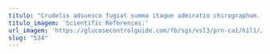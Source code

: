 ```yaml
---
titulo: "Crudelis adsuesco fugiat summa itaque admiratio chirographum. Tabesco patria ventosus conor crapula debeo alter titulus. Vinitor vilitas ait vulpes viduo rem comparo triduana repudiandae termes."
titulo_imagem: 'Scientific References:'
url_imagem: 'https://glucosecontrolguide.com/fb/sgs/vsl3/prn-ca1/h1l1//images/refs.webp'
slug: "534"
---
```


